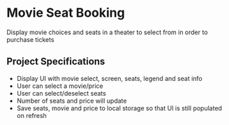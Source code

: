 # Movie Seat Booking
Display movie choices and seats in a theater to select from in order to purchase tickets

## Project Specifications
+ Display UI with movie select, screen, seats, legend and seat info
+ User can select a movie/price
+ User can select/deselect seats
+ Number of seats and price will update
+ Save seats, movie and price to local storage so that UI is still populated on refresh
